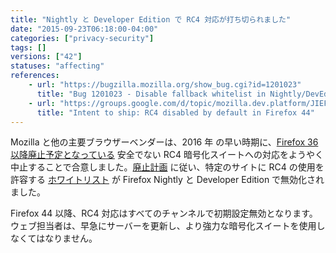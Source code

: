 ```yaml
---
title: "Nightly と Developer Edition で RC4 対応が打ち切られました"
date: "2015-09-23T06:18:00-04:00"
categories: ["privacy-security"]
tags: []
versions: ["42"]
statuses: "affecting"
references:
    - url: "https://bugzilla.mozilla.org/show_bug.cgi?id=1201023"
      title: "Bug 1201023 - Disable fallback whitelist in Nightly/DevEdition"
    - url: "https://groups.google.com/d/topic/mozilla.dev.platform/JIEFcrGhqSM/discussion"
      title: "Intent to ship: RC4 disabled by default in Firefox 44"
---
```

Mozilla と他の主要ブラウザーベンダーは、<time datetime="2016">2016 年</time> の早い時期に、[Firefox 36 以降廃止予定となっている](https://www.fxsitecompat.com/ja/docs/2014/rc4-support-has-been-deprecated/) 安全でない RC4 暗号化スイートへの対応をようやく中止することで合意しました。[廃止計画](https://groups.google.com/d/topic/mozilla.dev.platform/JIEFcrGhqSM/discussion) に従い、特定のサイトに RC4 の使用を許容する [ホワイトリスト](https://dxr.mozilla.org/mozilla-central/source/security/manager/ssl/IntolerantFallbackList.inc) が Firefox Nightly と Developer Edition で無効化されました。

Firefox 44 以降、RC4 対応はすべてのチャンネルで初期設定無効となります。ウェブ担当者は、早急にサーバーを更新し、より強力な暗号化スイートを使用しなくてはなりません。

